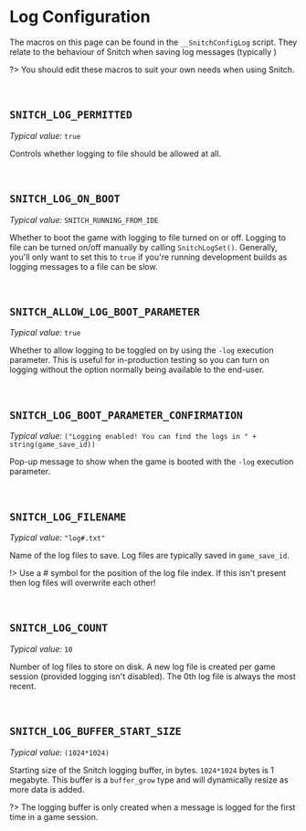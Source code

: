 # Log Configuration

The macros on this page can be found in the `__SnitchConfigLog` script. They relate to the behaviour of Snitch when saving log messages (typically )

?> You should edit these macros to suit your own needs when using Snitch.

&nbsp;

## `SNITCH_LOG_PERMITTED`

*Typical value:* `true`

Controls whether logging to file should be allowed at all.

&nbsp;

## `SNITCH_LOG_ON_BOOT`

*Typical value:* `SNITCH_RUNNING_FROM_IDE`

Whether to boot the game with logging to file turned on or off. Logging to file can be turned on/off manually by calling `SnitchLogSet()`. Generally, you'll only want to set this to `true` if you're running development builds as logging messages to a file can be slow.

&nbsp;

## `SNITCH_ALLOW_LOG_BOOT_PARAMETER`

*Typical value:* `true`

Whether to allow logging to be toggled on by using the `-log` execution parameter. This is useful for in-production testing so you can turn on logging without the option normally being available to the end-user.

&nbsp;

## `SNITCH_LOG_BOOT_PARAMETER_CONFIRMATION`

*Typical value:* `("Logging enabled! You can find the logs in " + string(game_save_id))`

Pop-up message to show when the game is booted with the `-log` execution parameter.

&nbsp;

## `SNITCH_LOG_FILENAME`

*Typical value:* `"log#.txt"`

Name of the log files to save. Log files are typically saved in `game_save_id`.

!> Use a # symbol for the position of the log file index. If this isn't present then log files will overwrite each other!

&nbsp;

## `SNITCH_LOG_COUNT`

*Typical value:* `10`

Number of log files to store on disk. A new log file is created per game session (provided logging isn't disabled). The 0th log file is always the most recent.

&nbsp;

## `SNITCH_LOG_BUFFER_START_SIZE`

*Typical value:* `(1024*1024)`

Starting size of the Snitch logging buffer, in bytes. `1024*1024` bytes is 1 megabyte. This buffer is a `buffer_grow` type and will dynamically resize as more data is added.

?> The logging buffer is only created when a message is logged for the first time in a game session.